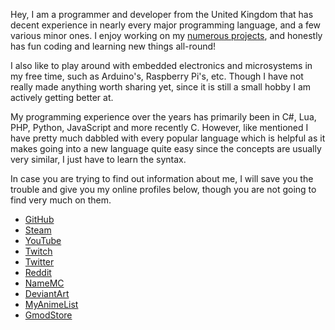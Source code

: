 Hey, I am a programmer and developer from the United Kingdom that has decent experience in nearly every major programming language, and a few various minor ones. I enjoy working on my [numerous projects](/projects), and honestly has fun coding and learning new things all-round!

I also like to play around with embedded electronics and microsystems in my free time, such as Arduino's, Raspberry Pi's, etc. Though I have not really made anything worth sharing yet, since it is still a small hobby I am actively getting better at.

My programming experience over the years has primarily been in C#, Lua, PHP, Python, JavaScript and more recently C. However, like mentioned I have pretty much dabbled with every popular language which is helpful as it makes going into a new language quite easy since the concepts are usually very similar, I just have to learn the syntax.

In case you are trying to find out information about me, I will save you the trouble and give you my online profiles below, though you are not going to find very much on them.

* [GitHub](/github)
* [Steam](/steam)
* [YouTube](/youtube)
* [Twitch](/twitch)
* [Twitter](/twitter)
* [Reddit](/reddit)
* [NameMC](/namemc)
* [DeviantArt](/deviantart)
* [MyAnimeList](/myanimelist)
* [GmodStore](/gmodstore)
